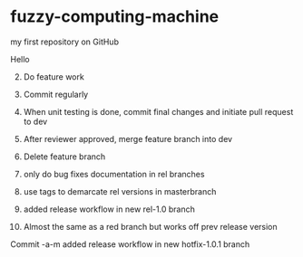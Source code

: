# fuzzy-computing-machine
my first repository on GitHub 

Hello 

2. Do feature work 
3. Commit regularly 
4. When unit testing is done, commit final changes and initiate pull request to dev
5. After reviewer approved, merge feature branch into dev 
6. Delete feature branch 


7. only do bug fixes documentation in rel branches
8. use tags to demarcate rel versions in masterbranch
9. added release workflow in new rel-1.0 branch


10. Almost the same as a red branch but works off prev release version

Commit -a-m added release workflow in new hotfix-1.0.1 branch